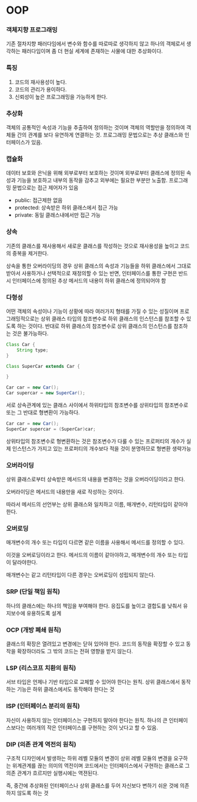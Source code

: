 # OOP

### 객체지향 프로그래밍
기존 절차지향 패러다임에서 변수와 함수를 따로따로 생각하지 않고 하나의 객체로서 생각하는 패러다임이며 좀 더 현실 세계에 존재하는 사물에 대한 추상화이다.

### 특징
1. 코드의 재사용성이 높다.
2. 코드의 관리가 용이하다.
3. 신뢰성이 높은 프로그래밍을 가능하게 한다.

### 추상화
객체의 공통적인 속성과 기능을 추출하여 정의하는 것이며 객체의 역할만을 정의하여 객체들 간의 관계를 보다 유연하게 연결하는 것. 프로그래밍 문법으로는 추상 클래스와 인터페이스가 있음.

### 캡슐화
데이터 보호와 은닉을 위해 외부로부터 보호하는 것이며 외부로부터 클래스에 정의된 속성과 기능을 보호하고 내부의 동작을 감추고 외부에는 필요한 부분만 노출함. 프로그래밍 문법으로는 접근 제어자가 있음

- public: 접근제한 없음
- protected: 상속받은 하위 클래스에서 접근 가능
- private: 동일 클래스내에서만 접근 가능

### 상속
기존의 클래스를 재사용해서 새로운 클래스를 작성하는 것으로 재사용성을 높이고 코드의 중복을 제거한다.

상속을 통한 오버라이딩의 경우 상위 클래스의 속성과 기능들을 하위 클래스에서 그대로 받아서 사용하거나 선택적으로 재정의할 수 있는 반면, 인터페이스를 통한 구현은 반드시 인터페이스에 정의된 추상 메서드의 내용이 하위 클래스에 정의되어야 함

### 다형성
어떤 객체의 속성이나 기능이 상황에 따라 여러가지 형태를 가질 수 있는 성질이며 프로그래밍적으로는 상위 클래스 타입의 참조변수로 하위 클래스의 인스턴스를 참조할 수 있도록 하는 것이다. 반대로 하위 클래스의 참조변수로 상위 클래스의 인스턴스를 참조하는 것은 불가능하다.

```Java
Class Car {
	String type;
}

Class SuperCar extends Car {

}

Car car = new Car();
Car supercar = new SuperCar();
```

서로 상속관계에 있는 클래스 사이에서 하위타입의 참조변수를 상위타입의 참조변수로 또는 그 반대로 형변환이 가능하다.

```Java
Car car = new Car();
SuperCar supercar = (SuperCar)car;
```

상위타입의 참조변수로 형변환하는 것은 참조변수가 다룰 수 있는 프로퍼티의 개수가 실제 인스턴스가 가지고 있는 프로퍼티의 개수보다 적을 것이 분명하므로 형변환 생략가능

### 오버라이딩
상위 클래스로부터 상속받은 메서드의 내용을 변경하는 것을 오버라이딩이라고 한다.

오버라이딩은 메서드의 내용만을 새로 작성하는 것이다.

따라서 메서드의 선언부는 상위 클래스와 일치하고 이름, 매개변수, 리턴타입이 같아야 한다.

### 오버로딩
매개변수의 개수 또는 타입이 다르면 같은 이름을 사용해서 메서드를 정의할 수 있다.

이것을 오버로딩이라고 한다. 메서드의 이름이 같아야하고, 매개변수의 개수 또는 타입이 달라야한다.

매개변수는 같고 리턴타입이 다른 경우는 오버로딩이 성립되지 않는다.

### SRP (단일 책임 원칙)
하나의 클래스에는 하나의 책임을 부여해야 한다. 응집도를 높이고 결합도를 낮춰서 유지보수에 유용하도록 설계

### OCP (개방 폐쇄 원칙)
클래스의 확장은 열려있고 변경에는 닫혀 있어야 한다. 코드의 동작을 확장할 수 있고 동작을 확장하더라도 그 밖의 코드는 전혀 영향을 받지 않는다.

### LSP (리스코프 치환의 원칙)
서브 타입은 언제나 기반 타입으로 교체할 수 있어야 한다는 원칙. 상위 클래스에서 동작하는 기능은 하위 클래스에서도 동작해야 한다는 것

### ISP (인터페이스 분리의 원칙)
자신이 사용하지 않는 인터페이스는 구현하지 말아야 한다는 원칙. 하나의 큰 인터페이스보다는 여러개의 작은 인터페이스를 구현하는 것이 낫다고 할 수 있음.

### DIP (의존 관계 역전의 원칙)
구조적 디자인에서 발생하는 하위 레벨 모듈의 변경이 상위 레벨 모듈의 변경을 요구하는 위계관계를 끊는 의미의 역전이며 코드에서는 인터페이스에서 구현하는 클래스로 그 의존 관계가 흐르지만 실행시에는 역젼된다.

즉, 중간에 추상화된 인터페이스나 상위 클래스를 두어 자신보다 변하기 쉬운 것에 의존하지 않도록 하는 것
